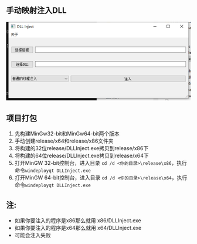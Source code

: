 ## 手动映射注入DLL

![](./images/ui-v1.1.0.png)

## 项目打包
1. 先构建MinGw32-bit和MinGw64-bit两个版本
2. 手动创建release/x64和release/x86文件夹
3. 将构建的32位release/DLLInject.exe拷贝到release/x86下
4. 将构建的64位release/DLLInject.exe拷贝到release/x64下
5. 打开MinGW 32-bit控制台，进入目录 `cd /d <你的目录>\release\x86`，执行命令`windeployqt DLLInject.exe`
6. 打开MinGW 64-bit控制台，进入目录 `cd /d <你的目录>\release\x64`，执行命令`windeployqt DLLInject.exe`

## 注:
- 如果你要注入的程序是x86那么就用 x86/DLLInject.exe
- 如果你要注入的程序是x64那么就用 x64/DLLInject.exe
- 可能会注入失败



